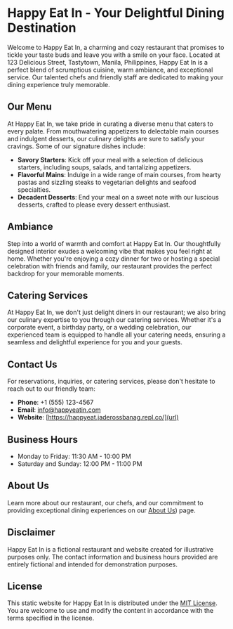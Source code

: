 # Happy Eat In - Your Delightful Dining Destination

Welcome to Happy Eat In, a charming and cozy restaurant that promises to tickle your taste buds and leave you with a smile on your face. Located at 123 Delicious Street, Tastytown, Manila, Philippines, Happy Eat In is a perfect blend of scrumptious cuisine, warm ambiance, and exceptional service. Our talented chefs and friendly staff are dedicated to making your dining experience truly memorable.

## Our Menu

At Happy Eat In, we take pride in curating a diverse menu that caters to every palate. From mouthwatering appetizers to delectable main courses and indulgent desserts, our culinary delights are sure to satisfy your cravings. Some of our signature dishes include:

- **Savory Starters**: Kick off your meal with a selection of delicious starters, including soups, salads, and tantalizing appetizers.
- **Flavorful Mains**: Indulge in a wide range of main courses, from hearty pastas and sizzling steaks to vegetarian delights and seafood specialties.
- **Decadent Desserts**: End your meal on a sweet note with our luscious desserts, crafted to please every dessert enthusiast.

## Ambiance

Step into a world of warmth and comfort at Happy Eat In. Our thoughtfully designed interior exudes a welcoming vibe that makes you feel right at home. Whether you're enjoying a cozy dinner for two or hosting a special celebration with friends and family, our restaurant provides the perfect backdrop for your memorable moments.

## Catering Services

At Happy Eat In, we don't just delight diners in our restaurant; we also bring our culinary expertise to you through our catering services. Whether it's a corporate event, a birthday party, or a wedding celebration, our experienced team is equipped to handle all your catering needs, ensuring a seamless and delightful experience for you and your guests.

## Contact Us

For reservations, inquiries, or catering services, please don't hesitate to reach out to our friendly team:

- **Phone**: +1 (555) 123-4567
- **Email**: info@happyeatin.com
- **Website**: [https://happyeat.jaderossbanag.repl.co/](url)

## Business Hours

- Monday to Friday: 11:30 AM - 10:00 PM
- Saturday and Sunday: 12:00 PM - 11:00 PM

## About Us

Learn more about our restaurant, our chefs, and our commitment to providing exceptional dining experiences on our [About Us](https://happyeat.jaderossbanag.repl.co/)) page.

## Disclaimer

Happy Eat In is a fictional restaurant and website created for illustrative purposes only. The contact information and business hours provided are entirely fictional and intended for demonstration purposes.

## License

This static website for Happy Eat In is distributed under the [MIT License](LICENSE). You are welcome to use and modify the content in accordance with the terms specified in the license.

